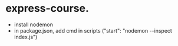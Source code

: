 # express-course.
- install nodemon
- in package.json, add cmd in scripts ("start": "nodemon --inspect index.js")
